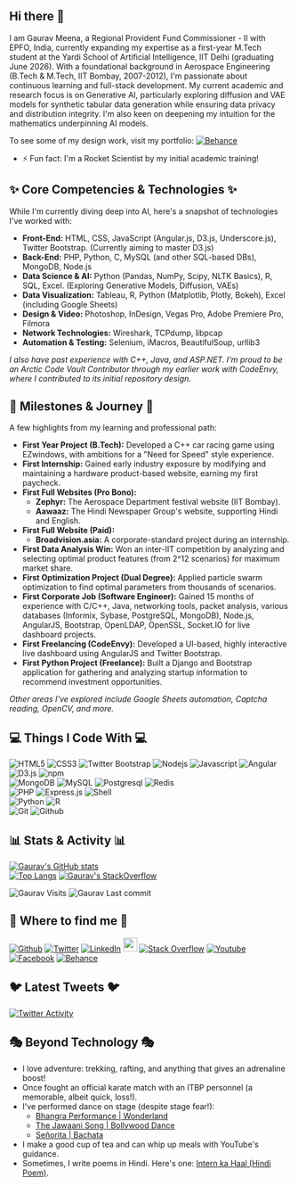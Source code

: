 <h2>Hi there 👋</h2>

<p>I am Gaurav Meena, a Regional Provident Fund Commissioner - II with EPFO, India, currently expanding my expertise as a first-year M.Tech student at the Yardi School of Artificial Intelligence, IIT Delhi (graduating June 2026). With a foundational background in Aerospace Engineering (B.Tech & M.Tech, IIT Bombay, 2007-2012), I'm passionate about continuous learning and full-stack development. My current academic and research focus is on Generative AI, particularly exploring diffusion and VAE models for synthetic tabular data generation while ensuring data privacy and distribution integrity. I'm also keen on deepening my intuition for the mathematics underpinning AI models.</p>

<p>To see some of my design work, visit my portfolio: <a href="https://www.behance.net/gauravmeena0708"><img alt="Behance" src="https://img.shields.io/badge/-Behance-blue?style=for-the-badge&logo=behance&logoColor=white"></a></p>

- ⚡️ Fun fact: I'm a Rocket Scientist by my initial academic training!

<h2>✨ Core Competencies & Technologies ✨</h2>

While I'm currently diving deep into AI, here's a snapshot of technologies I've worked with:

-   **Front-End:** HTML, CSS, JavaScript (Angular.js, D3.js, Underscore.js), Twitter Bootstrap. (Currently aiming to master D3.js)
-   **Back-End:** PHP, Python, C, MySQL (and other SQL-based DBs), MongoDB, Node.js
-   **Data Science & AI:** Python (Pandas, NumPy, Scipy, NLTK Basics), R, SQL, Excel. (Exploring Generative Models, Diffusion, VAEs)
-   **Data Visualization:** Tableau, R, Python (Matplotlib, Plotly, Bokeh), Excel (including Google Sheets)
-   **Design & Video:** Photoshop, InDesign, Vegas Pro, Adobe Premiere Pro, Filmora
-   **Network Technologies:** Wireshark, TCPdump, libpcap
-   **Automation & Testing:** Selenium, iMacros, BeautifulSoup, urllib3

*I also have past experience with C++, Java, and ASP.NET. I'm proud to be an Arctic Code Vault Contributor through my earlier work with CodeEnvy, where I contributed to its initial repository design.*

<h2>🚀 Milestones & Journey 🚀</h2>

A few highlights from my learning and professional path:

* **First Year Project (B.Tech):** Developed a C++ car racing game using EZwindows, with ambitions for a "Need for Speed" style experience.
* **First Internship:** Gained early industry exposure by modifying and maintaining a hardware product-based website, earning my first paycheck.
* **First Full Websites (Pro Bono):**
    * **Zephyr:** The Aerospace Department festival website (IIT Bombay).
    * **Aawaaz:** The Hindi Newspaper Group's website, supporting Hindi and English.
* **First Full Website (Paid):**
    * **Broadvision.asia:** A corporate-standard project during an internship.
* **First Data Analysis Win:** Won an inter-IIT competition by analyzing and selecting optimal product features (from 2^12 scenarios) for maximum market share.
* **First Optimization Project (Dual Degree):** Applied particle swarm optimization to find optimal parameters from thousands of scenarios.
* **First Corporate Job (Software Engineer):** Gained 15 months of experience with C/C++, Java, networking tools, packet analysis, various databases (Informix, Sybase, PostgreSQL, MongoDB), Node.js, AngularJS, Bootstrap, OpenLDAP, OpenSSL, Socket.IO for live dashboard projects.
* **First Freelancing (CodeEnvy):** Developed a UI-based, highly interactive live dashboard using AngularJS and Twitter Bootstrap.
* **First Python Project (Freelance):** Built a Django and Bootstrap application for gathering and analyzing startup information to recommend investment opportunities.

<em>Other areas I've explored include Google Sheets automation, Captcha reading, OpenCV, and more.</em>

<h2>💻 Things I Code With 💻</h2>
<p>
  <img alt="HTML5" src="https://img.shields.io/badge/-HTML5-E34F26?style=flat-square&logo=html5&logoColor=white" />
  <img alt="CSS3" src="https://img.shields.io/badge/-CSS3-1572B6?style=flat-square&logo=css3" />
  <img alt="Twitter Bootstrap" src="https://img.shields.io/badge/-Bootstrap-563D7C?style=flat-square&logo=bootstrap" />
  <img alt="Nodejs" src="https://img.shields.io/badge/-Nodejs-43853d?style=flat-square&logo=Node.js&logoColor=white" />
  <img alt="Javascript" src="https://img.shields.io/badge/-JavaScript-black?style=flat-square&logo=javascript" />
  <img alt="Angular" src="https://img.shields.io/badge/-Angular-DD0031?style=flat-square&logo=angular&logoColor=white" />
  <img alt="D3.js" src="https://img.shields.io/badge/-D3.js-F9A03C?style=flat-square&logo=d3.js&logoColor=white" />
  <img alt="npm" src="https://img.shields.io/badge/-NPM-CB3837?style=flat-square&logo=npm&logoColor=white" />
  <br>
  <img alt="MongoDB" src="https://img.shields.io/badge/-MongoDB-13aa52?style=flat-square&logo=mongodb&logoColor=white" />
  <img alt="MySQL" src="https://img.shields.io/badge/-MySQL-black?style=flat-square&logo=mysql" />
  <img alt="Postgresql" src="https://img.shields.io/badge/-PostgreSQL-336791?style=flat-square&logo=postgresql" />
  <img alt="Redis" src="https://img.shields.io/badge/-Redis-black?style=flat-square&logo=Redis" />
  <br>
  <img alt="PHP" src="https://img.shields.io/badge/-php-394989?style=plastic&logo=php" />
  <img alt="Express.js" src="https://img.shields.io/badge/-Express.JS-c7b198?style=plastic&logo=Express.JS" />
  <img alt="Shell" src="https://img.shields.io/badge/-Shell-black?style=plastic&logo=Shell" />
  <br>
  <img alt="Python" src="https://img.shields.io/badge/-Python-black?style=flat-square&logo=Python" />
  <img alt="R" src="https://img.shields.io/badge/-R-276DC3?style=flat-square&logo=R&logoColor=white" />
  <br>
  <img alt="Git" src="https://img.shields.io/badge/-Git-black?style=flat-square&logo=git" />
  <img alt="Github" src="https://img.shields.io/badge/-GitHub-181717?style=flat-square&logo=github" />
</p>

<h2>📊 Stats & Activity 📊</h2>
<div class="row">
  <a href="https://github.com/gauravmeena0708"><img alt="Gaurav's GitHub stats" src="https://github-readme-stats.vercel.app/api?username=gauravmeena0708&show_icons=true&theme=radical" /></a>
</div>
<div class="row">
  <a href="https://github.com/gauravmeena0708"><img alt="Top Langs" src="https://github-readme-stats.vercel.app/api/top-langs/?username=gauravmeena0708&layout=compact&theme=radical" /></a>
  <a href="https://stackoverflow.com/users/1070548/gaurav"><img alt="Gaurav's StackOverflow" src="https://stackoverflow-card.vercel.app/?userID=1070548" /></a>
</div>

<p>
  <img alt="Gaurav Visits" src="https://badges.pufler.dev/visits/gauravmeena0708/gauravmeena0708?logo=GitHub&label=profile%20visits&color=success&logoColor=white&style=flat-square"/>
  <img alt="Gaurav Last commit" src="https://img.shields.io/github/last-commit/gauravmeena0708/gauravmeena0708?label=profile%20updated&style=flat-square">
</p>

<h2>🔗 Where to find me 🔗</h2>
<p>
  <a href="https://github.com/gauravmeena0708" target="_blank"><img alt="Github" src="https://img.shields.io/badge/GitHub-%2312100E.svg?&style=for-the-badge&logo=Github&logoColor=white" /></a> 
  <a href="https://twitter.com/gauravmeena0708" target="_blank"><img alt="Twitter" src="https://img.shields.io/badge/twitter-%231DA1F2.svg?&style=for-the-badge&logo=twitter&logoColor=white" /></a> 
  <a href="https://www.linkedin.com/in/gauravmeena0708" target="_blank"><img alt="LinkedIn" src="https://img.shields.io/badge/linkedin-%230077B5.svg?&style=for-the-badge&logo=linkedin&logoColor=white" /></a>
  <a href="https://www.instagram.com/gauravmeena0708/"><img src="https://img.shields.io/badge/instagram-%23E4405F.svg?&style=for-the-badge&logo=instagram&logoColor=white" height="25"></a> <a href="https://stackoverflow.com/users/1070548/gaurav"><img alt="Stack Overflow" src="https://img.shields.io/badge/-Stack%20Overflow-FE7A16?style=for-the-badge&logo=Stack-Overflow&logoColor=white"></a>
  <a href="https://www.youtube.com/playlist?list=PLYc0L7KnQ0W2iRLYBktNK_94BBRZcTaDF"><img alt="Youtube" src="https://img.shields.io/badge/YouTube-FF0000?style=for-the-badge&logo=youtube&logoColor=white"></a>
  <a href="https://www.facebook.com/gauravmeena0708"><img alt="Facebook" src="https://img.shields.io/badge/Facebook-1877F2?style=for-the-badge&logo=facebook&logoColor=white"></a>
  <a href="https://www.behance.net/gauravmeena0708"><img alt="Behance" src="https://img.shields.io/badge/-Behance-blue?style=for-the-badge&logo=behance&logoColor=white"></a>
</p>

<h2>🐦 Latest Tweets 🐦</h2>
<a href="https://twitter.com/0708gaurav">
  <img alt="Twitter Activity" src="https://github-readme-twitter.gazf.vercel.app/api?id=0708gaurav&layout=wide" />
</a>

<h2>🎭 Beyond Technology 🎭</h2>
<ul>
  <li>I love adventure: trekking, rafting, and anything that gives an adrenaline boost!</li>
  <li>Once fought an official karate match with an ITBP personnel (a memorable, albeit quick, loss!).</li>
  <li>I've performed dance on stage (despite stage fear!):
    <ul>
      <li><a href="http://www.youtube.com/watch?v=qq4k3hYvKvU">Bhangra Performance | Wonderland</a></li>
      <li><a href="http://www.youtube.com/watch?v=zugxDWaehPo">The Jawaani Song | Bollywood Dance</a></li>
      <li><a href="http://www.youtube.com/watch?v=VqPTiistucI">Señorita | Bachata</a></li>
    </ul>
  </li>
  <li>I make a good cup of tea and can whip up meals with YouTube's guidance.</li>
  <li>Sometimes, I write poems in Hindi. Here's one: <a href="http://www.youtube.com/watch?v=WKoFZsBc3sw">Intern ka Haal (Hindi Poem)</a>.</li>
</ul>
